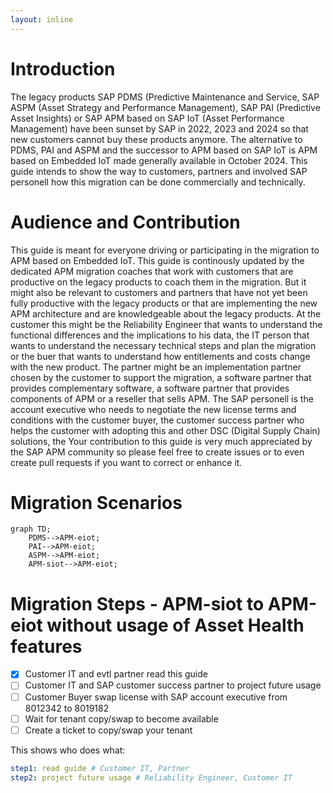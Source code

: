 ```yaml
---
layout: inline
---
```

# Introduction
The legacy products SAP PDMS (Predictive Maintenance and Service, SAP ASPM (Asset Strategy and Performance Management),
SAP PAI (Predictive Asset Insights) or
SAP APM based on SAP IoT (Asset Performance Management) have been sunset by SAP in 2022, 2023 and 2024 so that new customers cannot buy these products anymore.
The alternative to PDMS, PAI and ASPM and the successor to APM based on SAP IoT is APM based on Embedded IoT made generally available in October 2024.
This guide intends to show the way to customers, partners and involved SAP personell how this migration can be done commercially and technically.
# Audience and Contribution
This guide is meant for everyone driving or participating in the migration to APM based on Embedded IoT.
This guide is continously updated by the dedicated APM migration coaches that work with customers that are productive on the legacy products to coach them in the migration. But it might also be relevant to customers and partners that have not yet been fully productive with the legacy products or that are implementing the new APM architecture and are knowledgeable about the legacy products.
At the customer this might be the Reliability Engineer that wants to understand the functional differences and the implications to his data,
the IT person that wants to understand the necessary technical steps and plan the migration or
the buer that wants to understand how entitlements and costs change with the new product.
The partner might be an implementation partner chosen by the customer to support the migration,
a software partner that provides complementary software,
a software partner that provides components of APM
or a reseller that sells APM.
The SAP personell is the account executive who needs to negotiate the new license terms and conditions with the customer buyer,
the customer success partner who helps the customer with adopting this and other DSC (Digital Supply Chain) solutions,
the 
Your contribution to this guide is very much appreciated by the SAP APM community so please feel free to create issues or to even create pull requests if you want to correct or enhance it.
# Migration Scenarios

```mermaid
graph TD;
    PDMS-->APM-eiot;
    PAI-->APM-eiot;
    ASPM-->APM-eiot;
    APM-siot-->APM-eiot;
```
# Migration Steps - APM-siot to APM-eiot without usage of Asset Health features
- [x] Customer IT and evtl partner read this guide
- [ ] Customer IT and SAP customer success partner to project future usage
- [ ] Customer Buyer swap license with SAP account executive from 8012342 to 8019182
- [ ] Wait for tenant copy/swap to become available
- [ ] Create a ticket to copy/swap your tenant

This shows who does what:
```yaml annotate
step1: read guide # Customer IT, Partner
step2: project future usage # Reliability Engineer, Customer IT
```

